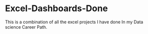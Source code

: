 # Excel-Dashboards-Done
This is a combination of all the excel projects I have done In my Data science Career Path.
